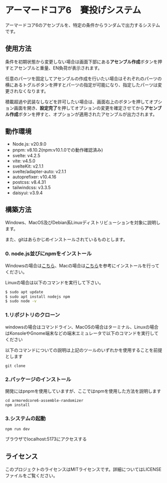 # アーマードコア6　賽投げシステム
アーマードコア6のアセンブルを、特定の条件からランダムで出力するシステムです。
## 使用方法
条件を初期状態から変更しない場合は画面下部にある**アセンブル作成**ボタンを押すとアセンブルと重量、EN負荷が表示されます。

任意のパーツを固定してアセンブルの作成を行いたい場合はそれぞれのパーツの横にあるトグルボタンを押すとパーツの指定が可能になり、指定したパーツは変更されなくなります。

積載超過や武装なしなどを許可したい場合は、画面右上のボタンを押してオプション画面を開き、**設定完了**を押してオプションの変更を確定させてから**アセンブル作成**ボタンを押すと、オプションが適用されたアセンブルが出力されます。

## 動作環境
+ Node.js: v20.9.0
+ pnpm: v8.10.2(npm:v10.1.0での動作確認済み)
+ svelte: v4.2.5
+ vite: v4.5.0
+ svelteKit: v2.1.1
+ svelte/adapter-auto: v2.1.1
+ autoprefixer: v10.4.16
+ postcss:  v8.4.31
+ tailwindcss: v3.3.5
+ daisyui: v3.9.4
## 構築方法
Windows、MacOS及びDebian系Linuxディストリビューションを対象に説明します。

また、gitはあらかじめインストールされているものとします。
### 0. node.js並びにnpmをインストール
Windowsの場合は[こちら](https://qiita.com/yasushi-jp/items/fd885d38f11d95e81328)、Macの場合は[こちら](https://qiita.com/gahoh/items/d2004f711748bf493f6a)を参考にインストールを行ってください。

Linuxの場合は以下のコマンドを実行して下さい。
```bash
$ sudo apt update
$ sudo apt install nodejs npm
$ sudo node -v 
```
### 1.リポジトリのクローン
windowsの場合はコマンドライン、MacOSの場合はターミナル、Linuxの場合はKonsoleやGnome端末などの端末エミュレータで以下のコマンドを実行してください

以下のコマンドについての説明は上記のツールのいずれかを使用することを前提とします
```
git clone
```
### 2.パッケージのインストール
開発にはpnpmを使用していますが、ここではnpmを使用した方法を説明します
```
cd armoredcore6-assemble-randomizer
npm install
```
### 3.システムの起動
```
npm run dev
```
ブラウザでlocalhost:5173にアクセスする
## ライセンス
このプロジェクトのライセンスはMITライセンスです。詳細についてはLICENSEファイルをご覧ください。